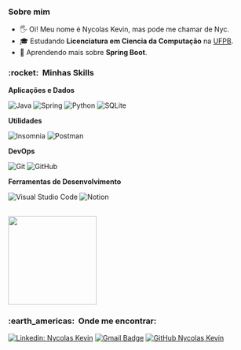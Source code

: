 <h3> Sobre mim </h3>

- 🖐️ Oi! Meu nome é Nycolas Kevin, mas pode me chamar de Nyc.
- 🎓 Estudando **Licenciatura em Ciencia da Computação** na <a href="https://www.ufpb.br/">UFPB</a>.
- 🌱 Aprendendo mais sobre **Spring Boot**.

<h3> :rocket: &nbsp;Minhas Skills </h3>

**Aplicações e Dados**


  ![Java](https://img.shields.io/badge/-Java-333333?style=flat&logo=java&logoColor=007396)
  ![Spring](https://img.shields.io/badge/-SpringBoot-333333?style=flat&logo=Spring&logoColor=80ffaa)
  ![Python](https://img.shields.io/badge/-Python%20-333333?style=flat&logo=Python&logoColor=007396)
  ![SQLite](https://img.shields.io/badge/-SQLite3-333333?style=flat&logo=sqlite&logoColor=003B57)

**Utilidades**

  ![Insomnia](https://img.shields.io/badge/-Insomnia-333333?style=flat&logo=insomnia)
  ![Postman](https://img.shields.io/badge/-Postman-333333?style=flat&logo=postman)

**DevOps**

  ![Git](https://img.shields.io/badge/-Git-333333?style=flat&logo=git)
  ![GitHub](https://img.shields.io/badge/-GitHub-333333?style=flat&logo=github)

**Ferramentas de Desenvolvimento**

  ![Visual Studio Code](https://img.shields.io/badge/-Visual%20Studio%20Code-333333?style=flat&logo=visual-studio-code&logoColor=007ACC)
  ![Notion](https://img.shields.io/badge/-Notion-333333?style=flat&logo=notion&logoColor=fffffff)

<br/>

<a href="https://github.com/NycolasKCN">
  <img height="180em" src="https://github-readme-stats.vercel.app/api?username=NycolasKCN&theme=dracula&show_icons=true" />
</a>

<br/>

<h3> :earth_americas: &nbsp;Onde me encontrar: </h3> 

[![Linkedin: Nycolas Kevin](https://img.shields.io/badge/-NycolasKCN-blue?style=flat-square&logo=Linkedin&logoColor=white&link=https://www.linkedin.com/in/nycolas-kevin-costa-nascimento/)](https://www.linkedin.com/in/nycolas-kevin-costa-nascimento/)
[![Gmail Badge](https://img.shields.io/badge/-nycolas.costa@dcx.ufpb.br-006bed?style=flat-square&logo=Gmail&logoColor=white&link=mailto:nycolas.costa@dcx.ufpb.br)](mailto:nycolas.costa@dcx.ufpb.br)
[![GitHub Nycolas Kevin]( https://img.shields.io/github/followers/NycolasKCN?label=follow&style=social)](https://github.com/NycolasKCN)
